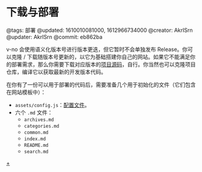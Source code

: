 # 下载与部署

@tags: 部署
@updated: 1610010081000, 1612966734000
@creator: AkrISrn
@updater: AkrISrn
@commit: eb862ba

v-no 会使用语义化版本号进行版本更迭，但它暂时不会单独发布 Release。你可以克隆 / 下载随版本号更新的[](/zh/docs/template.md "#")，以它为基础搭建你自己的网站。如果它不能满足你的部署需求，那么你需要下载对应版本的[项目源码](https://github.com/akrisrn/v-no/tags)，自行[](/zh/docs/compile.md "#")。你当然也可以克隆项目仓库，编译它以获取最新的开发版本代码。

在你有了一份可以用于部署的代码后，需要准备几个用于初始化的文件（它们包含在网站模板中）：

- `assets/config.js`：[配置文件](/zh/snippets/config.js.md "#")。
- 六个 `.md` 文件：
    - `archives.md`
    - `categories.md`
    - `common.md`
    - `index.md`
    - `README.md`
    - `search.md`

[+](/zh/docs/deploy.md)
